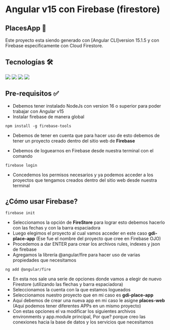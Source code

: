 # Angular v15 con Firebase (firestore) 
## PlacesApp 📍

Este proyecto esta siendo generado con [Angular CLI]version 15.1.5 y con Firebase especificamente con Cloud Firestore.

## Tecnologías 🛠
<img src="https://img.shields.io/badge/Angular-DD0031?style=for-the-badge&logo=angular&logoColor=white"/> <img src="	https://img.shields.io/badge/firebase-ffca28?style=for-the-badge&logo=firebase&logoColor=black"> <img src="	https://img.shields.io/badge/Sass-CC6699?style=for-the-badge&logo=sass&logoColor=white"> <img src="https://img.shields.io/badge/GIT-E44C30?style=for-the-badge&logo=git&logoColor=white">

## Pre-requisitos ✅
* Debemos tener instalado NodeJs con version 16 o superior para poder trabajar con Angular v15
* Instalar firebase de manera global 
```
npm install -g firebase-tools
```
* Debemos de tener en cuenta que para hacer uso de esto debemos de tener un proyecto creado dentro del sitio web de **Firebase**

* Debemos de loguearnos en Firebase desde nuestra terminal con el comando
```
firebase login
```
* Concedemos los permisos necesarios y ya podemos acceder a los proyectos que tengamos creados dentro del sitio web desde nuestra terminal

## ¿Cómo usar Firebase?
```
firebase init
```
* Seleccionamos la opción de **FireStore** para lograr esto debemos hacerlo con las fechas y con la barra espaciadora
* Luego elegimos el proyecto al cual vamos acceder en este caso **gdi-place-app** (Ese fue el nombre del proyecto que cree en Firebase OJO)
* Procedemos a dar ENTER para crear los archivos rules, indexes y json de firebase
* Agregamos la librería @angular/fire para hacer uso de varias propiedades que necesitamos
```
ng add @angular/fire
```
* En esta nos sale una serie de opciones donde vamos a elegir de nuevo Firestore (utilizando las flechas y barra espaciadora)
* Seleccionamos la cuenta con la que estamos logueados
* Seleccionamos nuestro proyecto que en mi caso es **gdi-place-app**
* Aquí debemos de crear una nueva app en mi caso le asigne **places-web** (Aqui podemos tener diferentes APPs en un mismo proyecto)
* Con estas opciones el va modificar los siguientes archivos environments y app.module principal, Por que? porque creo las conexiones hacia la base de datos y los servicios que necesitamos